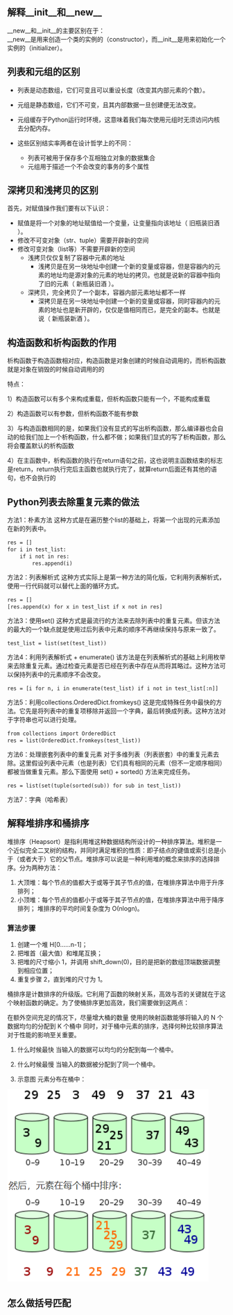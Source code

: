 ## 解释__init__和__new__
__new__和__init__的主要区别在于：  
__new__是用来创造一个类的实例的（constructor），而__init__是用来初始化一个实例的（initializer）。


## 列表和元组的区别
- 列表是动态数组，它们可变且可以重设长度（改变其内部元素的个数）。
- 元组是静态数组，它们不可变，且其内部数据一旦创建便无法改变。
- 元组缓存于Python运行时环境，这意味着我们每次使用元组时无须访问内核去分配内存。

- 这些区别结实率两者在设计哲学上的不同：

    - 列表可被用于保存多个互相独立对象的数据集合
    - 元组用于描述一个不会改变的事务的多个属性


## 深拷贝和浅拷贝的区别
首先，对赋值操作我们要有以下认识：
- 赋值是将一个对象的地址赋值给一个变量，让变量指向该地址（ 旧瓶装旧酒 ）。
- 修改不可变对象（str、tuple）需要开辟新的空间
- 修改可变对象（list等）不需要开辟新的空间
    - 浅拷贝仅仅复制了容器中元素的地址
      - 浅拷贝是在另一块地址中创建一个新的变量或容器，但是容器内的元素的地址均是源对象的元素的地址的拷贝。也就是说新的容器中指向了旧的元素（ 新瓶装旧酒 ）。
    - 深拷贝，完全拷贝了一个副本，容器内部元素地址都不一样
      - 深拷贝是在另一块地址中创建一个新的变量或容器，同时容器内的元素的地址也是新开辟的，仅仅是值相同而已，是完全的副本。也就是说（ 新瓶装新酒 ）。
  

## 构造函数和析构函数的作用
析构函数于构造函数相对应，构造函数是对象创建的时候自动调用的，而析构函数就是对象在销毁的时候自动调用的的

特点：

1）构造函数可以有多个来构成重载，但析构函数只能有一个，不能构成重载

2）构造函数可以有参数，但析构函数不能有参数

3）与构造函数相同的是，如果我们没有显式的写出析构函数，那么编译器也会自动的给我们加上一个析构函数，什么都不做；如果我们显式的写了析构函数，那么将会覆盖默认的析构函数

4）在主函数中，析构函数的执行在return语句之前，这也说明主函数结束的标志是return，return执行完后主函数也就执行完了，就算return后面还有其他的语句，也不会执行的


## Python列表去除重复元素的做法
方法1：朴素方法
这种方式是在遍历整个list的基础上，将第一个出现的元素添加在新的列表中。
```
res = []
for i in test_list:
    if i not in res:
        res.append(i)
```
方法2：列表解析式
这种方式实际上是第一种方法的简化版，它利用列表解析式，使用一行代码就可以替代上面的循环方式。
```
res = []
[res.append(x) for x in test_list if x not in res]
```
方法3：使用set()
这种方式是最流行的方法来去除列表中的重复元素。但该方法的最大的一个缺点就是使用过后列表中元素的顺序不再继续保持与原来一致了。
```
test_list = list(set(test_list))
```
方法4：利用列表解析式 + enumerate()
该方法是在列表解析式的基础上利用枚举来去除重复元素。通过检查元素是否已经在列表中存在从而将其略过。这种方法可以保持列表中的元素顺序不会改变。
```
res = [i for n, i in enumerate(test_list) if i not in test_list[:n]]
```
方法5：利用collections.OrderedDict.fromkeys()
这是完成特殊任务中最快的方法。它先是将列表中的重复项移除并返回一个字典，最后转换成列表。这种方法对于字符串也可以进行处理。
```
from collections import OrderedDict
res = list(OrderedDict.fromkeys(test_list))
```
方法6：处理嵌套列表中的重复元素
对于多维列表（列表嵌套）中的重复元素去除。这里假设列表中元素（也是列表）它们具有相同的元素（但不一定顺序相同）都被当做重复元素。那么下面使用 set() + sorted() 方法来完成任务。
```
res = list(set(tuple(sorted(sub)) for sub in test_list))
```
方法7：字典（哈希表）


## 解释堆排序和桶排序
堆排序（Heapsort）是指利用堆这种数据结构所设计的一种排序算法。堆积是一个近似完全二叉树的结构，并同时满足堆积的性质：即子结点的键值或索引总是小于（或者大于）它的父节点。堆排序可以说是一种利用堆的概念来排序的选择排序。分为两种方法：

1. 大顶堆：每个节点的值都大于或等于其子节点的值，在堆排序算法中用于升序排列；
2. 小顶堆：每个节点的值都小于或等于其子节点的值，在堆排序算法中用于降序排列；
堆排序的平均时间复杂度为 Ο(nlogn)。

### 算法步骤
1. 创建一个堆 H[0……n-1]；
2. 把堆首（最大值）和堆尾互换；
3. 把堆的尺寸缩小 1，并调用 shift_down(0)，目的是把新的数组顶端数据调整到相应位置；
4. 重复步骤 2，直到堆的尺寸为 1。


桶排序是计数排序的升级版。它利用了函数的映射关系，高效与否的关键就在于这个映射函数的确定。为了使桶排序更加高效，我们需要做到这两点：

在额外空间充足的情况下，尽量增大桶的数量
使用的映射函数能够将输入的 N 个数据均匀的分配到 K 个桶中
同时，对于桶中元素的排序，选择何种比较排序算法对于性能的影响至关重要。

1. 什么时候最快
当输入的数据可以均匀的分配到每一个桶中。

2. 什么时候最慢
当输入的数据被分配到了同一个桶中。

3. 示意图
元素分布在桶中：

![tpx](桶排序.png)


## 怎么做括号匹配